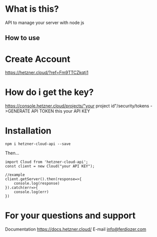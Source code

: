 # What is this?

API to manage your server with node js


## How to use

# Create Account
https://hetzner.cloud/?ref=Fm9TTCZkqtj1


# How do i get the key?
https://console.hetzner.cloud/projects/"your project id"/security/tokens
->GENERATE API TOKEN this your API KEY

# Installation

`npm i hetzner-cloud-api --save`

Then...

```
import Cloud from 'hetzner-cloud-api';
const client = new Cloud("your API KEY");

//example
client.getServer().then(response=>{
    console.log(response)
}).catch(err=>{
    console.log(err)
})
```



# For your questions and support
Documentation
https://docs.hetzner.cloud/
E-mail
info@ferdiozer.com
